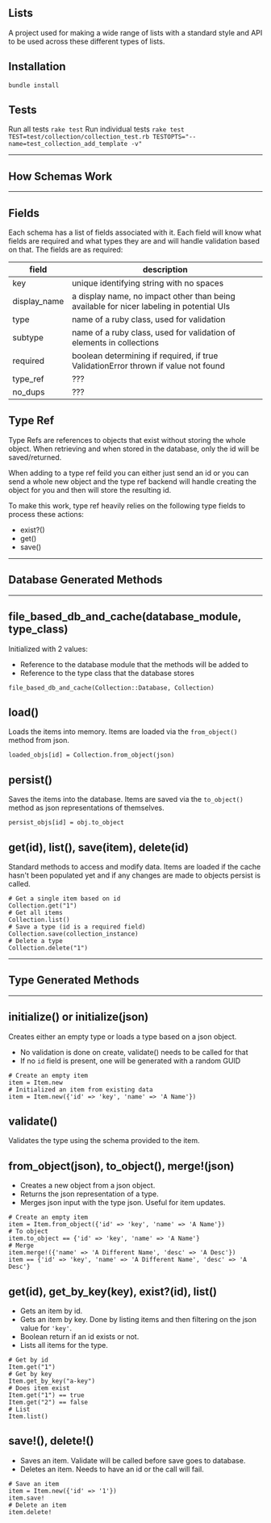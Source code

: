 ## Lists
A project used for making a wide range of lists with a standard style and API to be
used across these different types of lists.

## Installation
`bundle install`

## Tests
Run all tests
`rake test`
Run individual tests
`rake test TEST=test/collection/collection_test.rb TESTOPTS="--name=test_collection_add_template -v"`

-----------
## How Schemas Work
-----------
## Fields
Each schema has a list of fields associated with it. Each field will know what fields
are required and what types they are and will handle validation based on that. The fields
are as required:

| field | description |
| ----- | ----------- |
| key          | unique identifying string with no spaces |
| display_name | a display name, no impact other than being available for nicer labeling in potential UIs |
| type         | name of a ruby class, used for validation |
| subtype      | name of a ruby class, used for validation of elements in collections |
| required     | boolean determining if required, if true ValidationError thrown if value not found |
| type_ref     | ??? |
| no_dups      | ??? |

## Type Ref
Type Refs are references to objects that exist without storing the whole object. When retrieving and
when stored in the database, only the id will be saved/returned.

When adding to a type ref feild you can either just send an id or you can send a whole new object and
the type ref backend will handle creating the object for you and then will store the resulting id.

To make this work, type ref heavily relies on the following type fields to process these actions:
- exist?()
- get()
- save()


-------

## Database Generated Methods
-------
## file_based_db_and_cache(database_module, type_class)
Initialized with 2 values:
- Reference to the database module that the methods will be added to
- Reference to the type class that the database stores

`file_based_db_and_cache(Collection::Database, Collection)`

## load()
Loads the items into memory. Items are loaded via the `from_object()` method from json.

`loaded_objs[id] = Collection.from_object(json)`

## persist()
Saves the items into the database. Items are saved via the `to_object()` method as json representations of themselves.

`persist_objs[id] = obj.to_object`

## get(id), list(), save(item), delete(id)
Standard methods to access and modify data. Items are loaded if the cache hasn't been populated yet
and if any changes are made to objects persist is called.

```
# Get a single item based on id
Collection.get("1")
# Get all items
Collection.list()
# Save a type (id is a required field)
Collection.save(collection_instance)
# Delete a type
Collection.delete("1")
```

-------------------------
## Type Generated Methods
-------------------------
## initialize() or initialize(json)
Creates either an empty type or loads a type based on a json object.
- No validation is done on create, validate() needs to be called for that
- If no `id` field is present, one will be generated with a random GUID

```
# Create an empty item
item = Item.new
# Initialized an item from existing data
item = Item.new({'id' => 'key', 'name' => 'A Name'})
```

## validate()
Validates the type using the schema provided to the item.

## from_object(json), to_object(), merge!(json)
- Creates a new object from a json object.
- Returns the json representation of a type.
- Merges json input with the type json. Useful for item updates.

```
# Create an empty item
item = Item.from_object({'id' => 'key', 'name' => 'A Name'})
# To object
item.to_object == {'id' => 'key', 'name' => 'A Name'}
# Merge
item.merge!({'name' => 'A Different Name', 'desc' => 'A Desc'})
item == {'id' => 'key', 'name' => 'A Different Name', 'desc' => 'A Desc'}
```

## get(id), get_by_key(key), exist?(id), list()
- Gets an item by id.
- Gets an item by key. Done by listing items and then filtering on the json value for `'key'`.
- Boolean return if an id exists or not.
- Lists all items for the type.

```
# Get by id
Item.get("1")
# Get by key
Item.get_by_key("a-key")
# Does item exist
Item.get("1") == true
Item.get("2") == false
# List
Item.list()
```

## save!(), delete!()
- Saves an item. Validate will be called before save goes to database.
- Deletes an item. Needs to have an id or the call will fail.

```
# Save an item
item = Item.new({'id' => '1'})
item.save!
# Delete an item
item.delete!
```